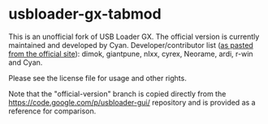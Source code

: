 # usbloader-gx-tabmod
This is an unofficial fork of USB Loader GX.  The official version is currently maintained and developed by Cyan.
Developer/contributor list (<a href="https://code.google.com/p/usbloader-gui/">as pasted from the official site</a>): dimok, giantpune, nIxx, cyrex, Neorame, ardi, r-win and Cyan.

Please see the license file for usage and other rights.

Note that the "official-version" branch is copied directly from the <a href="https://code.google.com/p/usbloader-gui/">https://code.google.com/p/usbloader-gui/</a> repository and is provided as a reference for comparison.